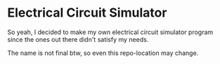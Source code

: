 # Electrical Circuit Simulator

So yeah, I decided to make my own electrical circuit simulator program since the ones out there didn't satisfy my needs.

The name is not final btw, so even this repo-location may change.